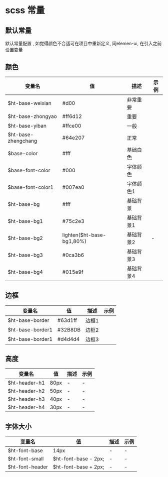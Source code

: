 # scss 常量

## 默认常量
  默认常量配置 , 如觉得颜色不合适可在项目中重新定义, 同elemen-ui, 在引入之前设置变量

## 颜色

变量名|值|描述|示例
---|---|---|---
$ht-base-weixian|#d00| 非常重要| <span class="fk-yase" style="background:#d00"></span>
$ht-base-zhongyao|#ff6d12 | 重要 | <span class="fk-yase" style="background:#ff6d12"></span>
$ht-base-yiban|#ffce00|一般 |<span class="fk-yase" style="background:#ffce00"></span>
$ht-base-zhengchang|#64e207| 正常|<span class="fk-yase" style="background:#64e207"></span>
$base-color|#fff| 基础白色|<span class="fk-yase" style="background:#fff"></span>
$base-font-color|#000| 字体颜色 | <span class="fk-yase" style="background:#000"></span>
$base-font-color1|#007ea0| 字体颜色1 | <span class="fk-yase" style="background:#007ea0"></span>
$ht-base-bg|#fff| 基础背景 |<span class="fk-yase" style="background:#fff"></span>
$ht-base-bg1|#75c2e3| 基础背景1 |<span class="fk-yase" style="background:#75c2e3"></span>
$ht-base-bg2|lighten($ht-base-bg1,80%)| 基础背景2 |-
$ht-base-bg3|#0ca3b6| 基础背景3 |<span class="fk-yase" style="background:#0ca3b6"></span>
$ht-base-bg4|#015e9f| 基础背景4 | <span class="fk-yase" style="background:#015e9f"></span>
## 边框
变量名|值|描述|示例
---|---|---|---
$ht-base-border|#63d1ff| 边框1 | <span class="fk-yase" style="background:#63d1ff"></span>
$ht-base-border1|#32B8DB| 边框2 | <span class="fk-yase" style="background:#32B8DB"></span>
$ht-base-border1|#d4d4d4| 边框3 | <span class="fk-yase" style="background:#d4d4d4"></span>
## 高度

变量名|值|描述|示例
---|---|---|---
$ht-header-h1|80px| - |-
$ht-header-h2|50px| - |-
$ht-header-h3|40px| - |-
$ht-header-h4|30px| - |-

## 字体大小

变量名|值|描述|示例
---|---|---|---
$ht-font-base|14px| - |-
$ht-font-small|$ht-font-base - 2px;| - |-
$ht-font-header|$ht-font-base + 2px;| - |-



